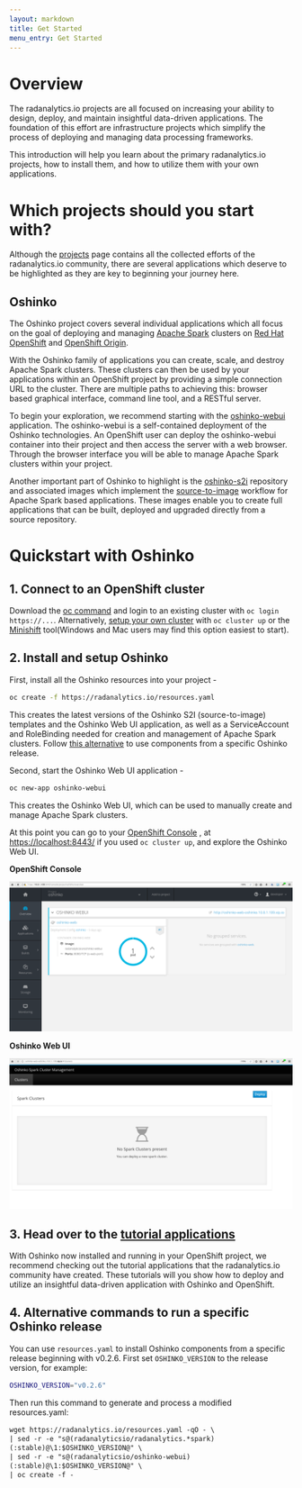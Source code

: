 ```yaml
---
layout: markdown
title: Get Started
menu_entry: Get Started
---
```


# Overview

The radanalytics.io projects are all focused on increasing your ability to
design, deploy, and maintain insightful data-driven applications. The
foundation of this effort are infrastructure projects which simplify the
process of deploying and managing data processing frameworks.

This introduction will help you learn about the primary radanalytics.io
projects, how to install them, and how to utilize them with your own
applications.

# Which projects should you start with?

Although the [projects](/projects) page contains all the collected efforts of
the radanalytics.io community, there are several applications which deserve to
be highlighted as they are key to beginning your journey here.

## Oshinko

The Oshinko project covers several individual applications which all focus on
the goal of deploying and managing [Apache Spark](https://spark.apache.org)
clusters on [Red Hat OpenShift](https://www.openshift.com) and
[OpenShift Origin](https://www.openshift.org).

With the Oshinko family of applications you can create, scale, and destroy
Apache Spark clusters. These clusters can then be used by your applications
within an OpenShift project by providing a simple connection URL to the
cluster. There are multiple paths to achieving this: browser based graphical
interface, command line tool, and a RESTful server.

To begin your exploration, we recommend starting with the
[oshinko-webui](https://github.com/radanalyticsio/oshinko-webui) application.
The oshinko-webui is a self-contained deployment of the Oshinko technologies.
An OpenShift user can deploy the oshinko-webui container into their project
and then access the server with a web browser. Through the browser interface
you will be able to manage Apache Spark clusters within your project.

Another important part of Oshinko to highlight is the
[oshinko-s2i](https://github.com/radanalyticsio/oshinko-s2i) repository and
associated images which implement the
[source-to-image](https://docs.openshift.org/latest/architecture/core_concepts/builds_and_image_streams.html#source-build) workflow for Apache Spark based applications. These images enable
you to create full applications that can be built, deployed and upgraded
directly from a source repository.

# Quickstart with Oshinko

## 1. Connect to an OpenShift cluster

Download the [oc command](https://github.com/openshift/origin/releases) and login to an existing cluster with `oc login https://...`. Alternatively, [setup your own cluster](https://www.openshift.org/#try) with `oc cluster up` or the
[Minishift](https://www.openshift.org/minishift) tool(Windows and Mac users
may find this option easiest to start).

## 2. Install and setup Oshinko

First, install all the Oshinko resources into your project -

```bash
oc create -f https://radanalytics.io/resources.yaml
```

This creates the latest versions of the Oshinko S2I (source-to-image) templates and the Oshinko Web UI application, as well as a ServiceAccount and RoleBinding needed for creation and management of Apache Spark clusters. Follow [this alternative](#alternative) to use components from a specific Oshinko release.

Second, start the Oshinko Web UI application -

```bash
oc new-app oshinko-webui
```

This creates the Oshinko Web UI, which can be used to manually create and manage Apache Spark clusters.

At this point you can go to your
[OpenShift Console](https://docs.openshift.com/container-platform/latest/architecture/infrastructure_components/web_console.html)
, at [https://localhost:8443/](https://localhost:8443/) if you used
`oc cluster up`, and explore the Oshinko Web UI.

**OpenShift Console**

<img src="/img/get-started-openshift-with-oshinko-webui.png" class="img-responsive screenshot">

**Oshinko Web UI**

<img src="/img/get-started-fresh-oshinko-webui.png" class="img-responsive screenshot">

## 3. Head over to the [tutorial applications](/tutorials)

With Oshinko now installed and running in your OpenShift project, we recommend checking out
the tutorial applications that the radanalytics.io community have created.
These tutorials will you show how to deploy and utilize an insightful
data-driven application with Oshinko and OpenShift.

## 4. <a name="alternative"></a>Alternative commands to run a specific Oshinko release

You can use `resources.yaml` to install Oshinko components from a specific release beginning with v0.2.6.
First set `OSHINKO_VERSION` to the release version, for example:

```bash
OSHINKO_VERSION="v0.2.6"
```

Then run this command to generate and process a modified resources.yaml:

```
wget https://radanalytics.io/resources.yaml -qO - \
| sed -r -e "s@(radanalyticsio/radanalytics.*spark)(:stable)@\1:$OSHINKO_VERSION@" \
| sed -r -e "s@(radanalyticsio/oshinko-webui)(:stable)@\1:$OSHINKO_VERSION@" \
| oc create -f -
```
